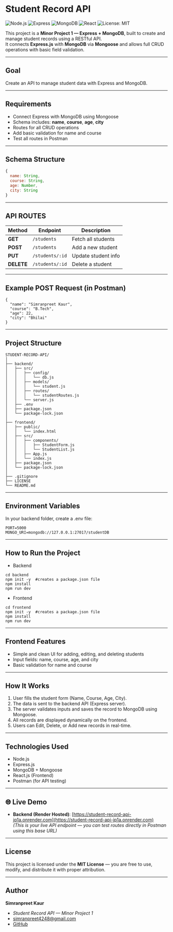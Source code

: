 # Student Record API
![Node.js](https://img.shields.io/badge/Node.js-339933?style=flat&logo=node.js&logoColor=white)
![Express](https://img.shields.io/badge/Express.js-000000?style=flat&logo=express&logoColor=white)
![MongoDB](https://img.shields.io/badge/MongoDB-47A248?style=flat&logo=mongodb&logoColor=white)
![React](https://img.shields.io/badge/React-61DAFB?style=flat&logo=react&logoColor=black)
![License: MIT](https://img.shields.io/badge/License-MIT-yellow.svg)

This project is a **Minor Project 1 — Express + MongoDB**, built to create and manage student records using a RESTful API.  
It connects **Express.js** with **MongoDB** via **Mongoose** and allows full CRUD operations with basic field validation.

---

## Goal

Create an API to manage student data with Express and MongoDB.

---

## Requirements

- Connect Express with MongoDB using Mongoose  
- Schema includes: **name**, **course**, **age**, **city**  
- Routes for all CRUD operations  
- Add basic validation for name and course  
- Test all routes in Postman  

---

## Schema Structure

```js
{
  name: String,
  course: String,
  age: Number,
  city: String
}
```
---

## API ROUTES

| Method     | Endpoint        | Description         |
| ---------- | --------------- | ------------------- |
| **GET**    | `/students`     | Fetch all students  |
| **POST**   | `/students`     | Add a new student   |
| **PUT**    | `/students/:id` | Update student info |
| **DELETE** | `/students/:id` | Delete a student    |

---

## Example POST Request (in Postman)
```
{
  "name": "Simranpreet Kaur",
  "course": "B.Tech",
  "age": 22,
  "city": "Bhilai"
}
```

---

## Project Structure
```
STUDENT-RECORD-API/
│
├── backend/
│   ├── src/
│   │   ├── config/
│   │   │   └── db.js
│   │   ├── models/
│   │   │   └── student.js
│   │   ├── routes/
│   │   │   └── studentRoutes.js
│   │   └── server.js
│   ├── .env
│   ├── package.json
│   └── package-lock.json
│
├── frontend/
│   ├── public/
│   │   └── index.html
│   ├── src/
│   │   ├── components/
│   │   │   ├── StudentForm.js
│   │   │   └── StudentList.js
│   │   ├── App.js
│   │   └── index.js
│   ├── package.json
│   └── package-lock.json
│
├── .gitignore
├── LICENSE
└── README.md

```
---

## Environment Variables

In your backend folder, create a .env file:
```
PORT=5000
MONGO_URI=mongodb://127.0.0.1:27017/studentDB
```
---

## How to Run the Project

- Backend
```
cd backend
npm init -y  #creates a package.json file
npm install
npm run dev
```
- Frontend
```
cd frontend
npm init -y  #creates a package.json file
npm install
npm run dev
```
---

## Frontend Features

- Simple and clean UI for adding, editing, and deleting students
- Input fields: name, course, age, and city
- Basic validation for name and course

---

## How It Works

1. User fills the student form (Name, Course, Age, City).
2. The data is sent to the backend API (Express server).
3. The server validates inputs and saves the record to MongoDB using Mongoose.
4. All records are displayed dynamically on the frontend.
5. Users can Edit, Delete, or Add new records in real-time.

---

## Technologies Used

- Node.js
- Express.js
- MongoDB + Mongoose
- React.js (Frontend)
- Postman (for API testing)

---

## 🌐 **Live Demo**

- **Backend (Render Hosted)**: [https://student-record-api-jp1a.onrender.com](https://student-record-api-jp1a.onrender.com)  
  *(This is your live API endpoint — you can test routes directly in Postman using this base URL)*

---

## **License**

This project is licensed under the **MIT License** — you are free to use, modify, and distribute it with proper attribution.  

---

## **Author**

**Simranpreet Kaur**  
- *Student Record API — Minor Project 1*  
- simranpreet4248@gmail.com    
- [GitHub](https://github.com/Simran-210803)





